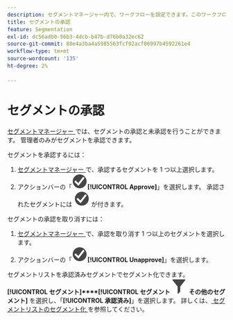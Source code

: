 ```yaml
---
description: セグメントマネージャー内で、ワークフローを設定できます。このワークフローには、様々なアプリケーションレベル、特定の部門またはグループのセグメントを承認する処理、レポートポリシーと一致する処理が含まれます。
title: セグメントの承認
feature: Segmentation
exl-id: dc56adb0-56b3-4dcb-b47b-d76b0a32ec62
source-git-commit: 80e4a3ba4a5985563fcf02acf06997b4592261e4
workflow-type: tm+mt
source-wordcount: '135'
ht-degree: 2%

---
```


# セグメントの承認

[ セグメントマネージャー ](seg-manage.md) では、セグメントの承認と未承認を行うことができます。 管理者のみがセグメントを承認できます。

セグメントを承認するには：

1. [ セグメントマネージャー ](seg-manage.md) で、承認するセグメントを 1 つ以上選択します。
1. アクションバーの「![CheckmarkCircle](/help/assets/icons/CheckmarkCircle.svg)**[!UICONTROL Approve]**」を選択します。 承認されたセグメントには ![CheckmarkCircle](/help/assets/icons/CheckmarkCircle.svg) が付きます。

セグメントの承認を取り消すには：

1. [ セグメントマネージャー ](seg-manage.md) で、承認を取り消す 1 つ以上のセグメントを選択します。
1. アクションバーの「![CheckmarkCircle](/help/assets/icons/CheckmarkCircle.svg)**[!UICONTROL Unapprove]**」を選択します。


セグメントリストを承認済みセグメントでセグメント化できます。 **[!UICONTROL セグメント]****[!UICONTROL セグメント ![ パネルから ](/help/assets/icons/Filter.svg) その他のセグメント]** を選択し、「**[!UICONTROL 承認済み]**」を選択します。 詳しくは、[ セグメントリストのセグメント化 ](t-seg-filter.md) を参照してください。
